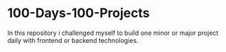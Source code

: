 # 100-Days-100-Projects
In this repository i challenged myself to build one minor or major project daily with frontend or backend technologies. 

